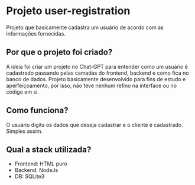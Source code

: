 # Projeto user-registration
Projeto que basicamente cadastra um usuário de acordo com as informações fornecidas.

## Por que o projeto foi criado?
A ideia foi criar um projeto no Chat-GPT para entender como um usuário é cadastrado passando pelas camadas do frontend, backend e como fica no banco de dados.
Projeto basicamente desenvolvido para fins de estudo e aperfeiçoamento, por isso, não teve nenhum refino na interface ou no código em si.

## Como funciona?
O usuário digita os dados que deseja cadastrar e o cliente é cadastrado. Simples assim.

## Qual a stack utilizada?
- Frontend: HTML puro
- Backend: NodeJs
- DB: SQLite3
